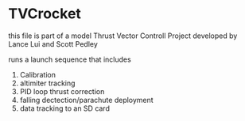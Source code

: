 # TVCrocket

this file is part of a model Thrust Vector Controll Project developed by Lance Lui and Scott Pedley

runs a launch sequence that includes
1. Calibration 
2. altimiter tracking 
3. PID loop thrust correction 
4. falling dectection/parachute deployment
5. data tracking to an SD card
